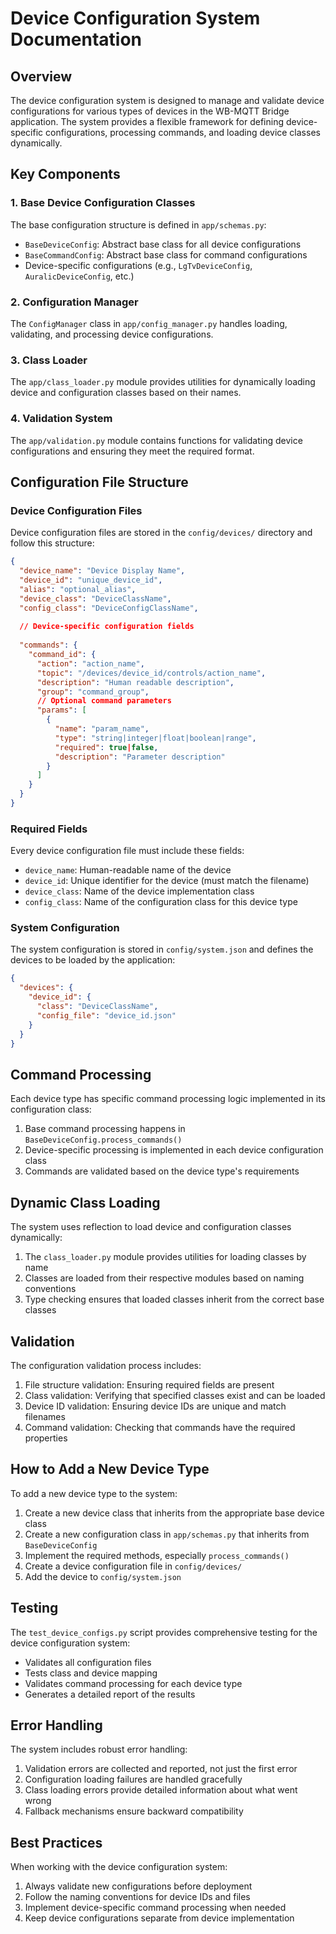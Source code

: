 # Device Configuration System Documentation

## Overview

The device configuration system is designed to manage and validate device configurations for various types of devices in the WB-MQTT Bridge application. The system provides a flexible framework for defining device-specific configurations, processing commands, and loading device classes dynamically.

## Key Components

### 1. Base Device Configuration Classes

The base configuration structure is defined in `app/schemas.py`:

- `BaseDeviceConfig`: Abstract base class for all device configurations
- `BaseCommandConfig`: Abstract base class for command configurations
- Device-specific configurations (e.g., `LgTvDeviceConfig`, `AuralicDeviceConfig`, etc.)

### 2. Configuration Manager

The `ConfigManager` class in `app/config_manager.py` handles loading, validating, and processing device configurations.

### 3. Class Loader

The `app/class_loader.py` module provides utilities for dynamically loading device and configuration classes based on their names.

### 4. Validation System

The `app/validation.py` module contains functions for validating device configurations and ensuring they meet the required format.

## Configuration File Structure

### Device Configuration Files

Device configuration files are stored in the `config/devices/` directory and follow this structure:

```json
{
  "device_name": "Device Display Name",
  "device_id": "unique_device_id",
  "alias": "optional_alias",
  "device_class": "DeviceClassName",
  "config_class": "DeviceConfigClassName",
  
  // Device-specific configuration fields
  
  "commands": {
    "command_id": {
      "action": "action_name",
      "topic": "/devices/device_id/controls/action_name",
      "description": "Human readable description",
      "group": "command_group",
      // Optional command parameters
      "params": [
        {
          "name": "param_name",
          "type": "string|integer|float|boolean|range",
          "required": true|false,
          "description": "Parameter description"
        }
      ]
    }
  }
}
```

### Required Fields

Every device configuration file must include these fields:

- `device_name`: Human-readable name of the device
- `device_id`: Unique identifier for the device (must match the filename)
- `device_class`: Name of the device implementation class
- `config_class`: Name of the configuration class for this device type

### System Configuration

The system configuration is stored in `config/system.json` and defines the devices to be loaded by the application:

```json
{
  "devices": {
    "device_id": {
      "class": "DeviceClassName",
      "config_file": "device_id.json"
    }
  }
}
```

## Command Processing

Each device type has specific command processing logic implemented in its configuration class:

1. Base command processing happens in `BaseDeviceConfig.process_commands()`
2. Device-specific processing is implemented in each device configuration class
3. Commands are validated based on the device type's requirements

## Dynamic Class Loading

The system uses reflection to load device and configuration classes dynamically:

1. The `class_loader.py` module provides utilities for loading classes by name
2. Classes are loaded from their respective modules based on naming conventions
3. Type checking ensures that loaded classes inherit from the correct base classes

## Validation

The configuration validation process includes:

1. File structure validation: Ensuring required fields are present
2. Class validation: Verifying that specified classes exist and can be loaded
3. Device ID validation: Ensuring device IDs are unique and match filenames
4. Command validation: Checking that commands have the required properties

## How to Add a New Device Type

To add a new device type to the system:

1. Create a new device class that inherits from the appropriate base device class
2. Create a new configuration class in `app/schemas.py` that inherits from `BaseDeviceConfig`
3. Implement the required methods, especially `process_commands()`
4. Create a device configuration file in `config/devices/`
5. Add the device to `config/system.json`

## Testing

The `test_device_configs.py` script provides comprehensive testing for the device configuration system:

- Validates all configuration files
- Tests class and device mapping
- Validates command processing for each device type
- Generates a detailed report of the results

## Error Handling

The system includes robust error handling:

1. Validation errors are collected and reported, not just the first error
2. Configuration loading failures are handled gracefully
3. Class loading errors provide detailed information about what went wrong
4. Fallback mechanisms ensure backward compatibility

## Best Practices

When working with the device configuration system:

1. Always validate new configurations before deployment
2. Follow the naming conventions for device IDs and files
3. Implement device-specific command processing when needed
4. Keep device configurations separate from device implementation 
